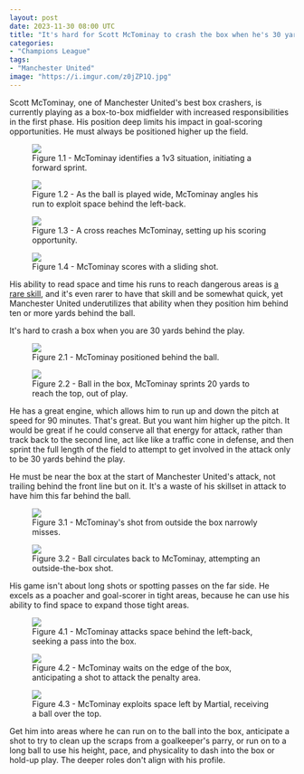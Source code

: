 ```yaml
---
layout: post
date: 2023-11-30 08:00 UTC
title: "It's hard for Scott McTominay to crash the box when he's 30 yards behind the play"
categories:
- "Champions League"
tags:
- "Manchester United"
image: "https://i.imgur.com/z0jZP1Q.jpg"
---
```


Scott McTominay, one of Manchester United's best box crashers, is currently playing as a box-to-box midfielder with increased responsibilities in the first phase. His position deep limits his impact in goal-scoring opportunities. He must always be positioned higher up the field.

<!---more--->

<figure>
    <img src="https://i.imgur.com/NywnFbX.jpg">
    <figcaption>Figure 1.1 - McTominay identifies a 1v3 situation, initiating a forward sprint.</figcaption>
</figure> 

<figure>
    <img src="https://i.imgur.com/z0jZP1Q.jpg">
    <figcaption>Figure 1.2 - As the ball is played wide, McTominay angles his run to exploit space behind the left-back.</figcaption>
</figure> 

<figure>
    <img src="https://i.imgur.com/zdPQztx.jpg">
    <figcaption>Figure 1.3 - A cross reaches McTominay, setting up his scoring opportunity.</figcaption>
</figure> 

<figure>
    <img src="https://i.imgur.com/VmrXOUf.jpg">
    <figcaption>Figure 1.4 - McTominay scores with a sliding shot.</figcaption>
</figure> 

His ability to read space and time his runs to reach dangerous areas is [a rare skill](https://tacticsjournal.com/2023/10/31/jude-bellingham-the-worlds-best-interpreter-of-space/), and it's even rarer to have that skill and be somewhat quick, yet Manchester United underutilizes that ability when they position him behind ten or more yards behind the ball. 

It's hard to crash a box when you are 30 yards behind the play.

<figure>
    <img src="https://i.imgur.com/UPcTvK4.jpg">
    <figcaption>Figure 2.1 - McTominay positioned behind the ball.</figcaption>
</figure> 

<figure>
    <img src="https://i.imgur.com/Uax0jnk.jpg">
    <figcaption>Figure 2.2 - Ball in the box, McTominay sprints 20 yards to reach the top, out of play.</figcaption>
</figure>

He has a great engine, which allows him to run up and down the pitch at speed for 90 minutes. That's great. But you want him higher up the pitch. It would be great if he could conserve all that energy for attack, rather than track back to the second line, act like like a traffic cone in defense, and then sprint the full length of the field to attempt to get involved in the attack only to be 30 yards behind the play. 

He must be near the box at the start of Manchester United's attack, not trailing behind the front line but on it. It's a waste of his skillset in attack to have him this far behind the ball. 

<figure>
    <img src="https://i.imgur.com/wLOifZS.jpg">
    <figcaption>Figure 3.1 - McTominay's shot from outside the box narrowly misses.</figcaption>
</figure> 

<figure>
    <img src="https://i.imgur.com/5WxQJnR.jpg">
    <figcaption>Figure 3.2 - Ball circulates back to McTominay, attempting an outside-the-box shot.</figcaption>
</figure> 

His game isn't about long shots or spotting passes on the far side. He excels as a poacher and goal-scorer in tight areas, because he can use his ability to find space to expand those tight areas.

<figure>
    <img src="https://i.imgur.com/KAJIyVT.jpg">
    <figcaption>Figure 4.1 - McTominay attacks space behind the left-back, seeking a pass into the box.</figcaption>
</figure> 

<figure>
    <img src="https://i.imgur.com/XtKawZf.jpg">
    <figcaption>Figure 4.2 - McTominay waits on the edge of the box, anticipating a shot to attack the penalty area.</figcaption>
</figure> 

<figure>
    <img src="https://i.imgur.com/3cV83LN.jpg">
    <figcaption>Figure 4.3 - McTominay exploits space left by Martial, receiving a ball over the top.</figcaption>
</figure> 

Get him into areas where he can run on to the ball into the box, anticipate a shot to try to clean up the scraps from a goalkeeper's parry, or run on to a long ball to use his height, pace, and physicality to dash into the box or hold-up play. The deeper roles don't align with his profile. 